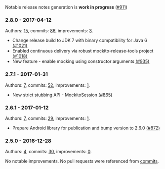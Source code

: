 Notable release notes generation is **work in progress** ([#911](https://github.com/mockito/mockito/issues/911))

### 2.8.0 - 2017-04-12

Authors: [15](mockito/mockito/blob/release/2.x/docs/release-notes/notable.md), commits: [86](https://github.com/mockito/mockito/compare/v2.7.1...HEAD), improvements: [3](mockito/mockito/blob/release/2.x/docs/release-notes/notable.md).

 * Change release build to JDK 7 with binary compatibility for Java 6 [(#1021)](https://github.com/mockito/mockito/pull/1021)
 * Enabled continuous delivery via robust mockito-release-tools project [(#1018)](https://github.com/mockito/mockito/pull/1018)
 * New feature - enable mocking using constructor arguments [(#935)](https://github.com/mockito/mockito/pull/935)

### 2.7.1 - 2017-01-31

Authors: [7](mockito/mockito/blob/release/2.x/docs/release-notes/notable.md), commits: [52](https://github.com/mockito/mockito/compare/v2.6.1...v2.7.1), improvements: [1](mockito/mockito/blob/release/2.x/docs/release-notes/notable.md).

 * New strict stubbing API - MockitoSession [(#865)](https://github.com/mockito/mockito/pull/865)

### 2.6.1 - 2017-01-12

Authors: [7](mockito/mockito/blob/release/2.x/docs/release-notes/notable.md), commits: [29](https://github.com/mockito/mockito/compare/v2.5.0...v2.6.1), improvements: [1](mockito/mockito/blob/release/2.x/docs/release-notes/notable.md).

 * Prepare Android library for publication and bump version to 2.6.0 [(#872)](https://github.com/mockito/mockito/pull/872)

### 2.5.0 - 2016-12-28

Authors: [4](mockito/mockito/blob/release/2.x/docs/release-notes/notable.md), commits: [30](https://github.com/mockito/mockito/compare/v2.4.0...v2.5.0), improvements: [0](mockito/mockito/blob/release/2.x/docs/release-notes/notable.md).

No notable improvements. No pull requests were referenced from [commits](https://github.com/mockito/mockito/compare/v2.4.0...v2.5.0).

